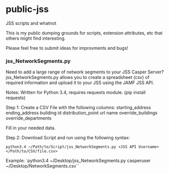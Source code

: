 public-jss
==========

JSS scripts and whatnot

This is my public dumping grounds for scripts, extension attributes, etc that others might find interesting.

Please feel free to submit ideas for improvments and bugs!

### jss_NetworkSegments.py
Need to add a large range of network segments to your JSS Casper Server? jss_NetworkSegments.py allows you to create a spreadsheet (csv) of required information and upload it to your JSS using the JAMF JSS API. 

Notes: Written for Python 3.4, requires requests module. (pip install requests)

Step 1: Create a CSV File with the following columns: 
  starting_address	ending_address	building	id	distribution_point	url	name	override_buildings	override_departments

Fill in your needed data. 

Step 2: Download Script and run using the following syntax:

`python3.4 ~/Path/to/Script/jss_NetworkSegments.py <JSS API Username> </Path/to/CSV/file.csv>`

Example: `python3.4 ~/Desktop/jss_NetworkSegments.py casperuser ~/Desktop/NetworkSegments.csv``


